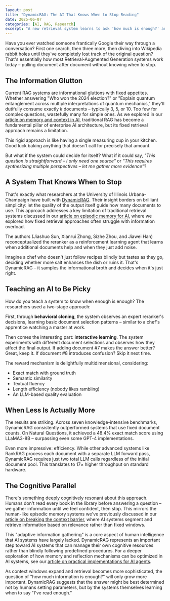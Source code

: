 ```yaml
---
layout: post
title: "DynamicRAG: The AI That Knows When to Stop Reading"
date: 2025-06-07
categories: [AI, RAG, Research]
excerpt: "A new retrieval system learns to ask 'how much is enough?' and dramatically outperforms the competition by deciding for itself how many documents to consider."
---
```


Have you ever watched someone frantically Google their way through a conversation? First one search, then three more, then diving into Wikipedia rabbit holes until they've completely lost track of the original question? That's essentially how most Retrieval-Augmented Generation systems work today – pulling document after document without knowing when to stop.

## The Information Glutton

Current RAG systems are informational gluttons with fixed appetites. Whether answering "Who won the 2024 election?" or "Explain quantum entanglement across multiple interpretations of quantum mechanics," they'll dutifully consume exactly *k* documents – typically 3, 5, or 10. Too few for complex questions, wastefully many for simple ones. As we explored in our [article on memory and context in AI](/2025/05/07/you-are-the-context-you-keep-the-memory-revolution-in-ai/), traditional RAG has become a fundamental pillar of enterprise AI architecture, but its fixed retrieval approach remains a limitation.

This rigid approach is like having a single measuring cup in your kitchen. Good luck baking anything that doesn't call for precisely that amount.

But what if the system could decide for itself? What if it could say, *"This question is straightforward – I only need one source"* or *"This requires synthesizing multiple perspectives – let me gather more evidence"*?

## A System That Knows When to Stop

That's exactly what researchers at the University of Illinois Urbana-Champaign have built with [DynamicRAG](https://arxiv.org/pdf/2505.07233v1). Their insight borders on brilliant simplicity: let the quality of the output itself guide how many documents to use. This approach addresses a key limitation of traditional retrieval systems discussed in our [article on episodic memory for AI](/2025/05/11/breaking-the-context-barrier-episodic-memory/), where we explored how fixed retrieval approaches often struggle with information overload.

The authors (Jiashuo Sun, Xianrui Zhong, Sizhe Zhou, and Jiawei Han) reconceptualized the reranker as a reinforcement learning agent that learns when additional documents help and when they just add noise.

Imagine a chef who doesn't just follow recipes blindly but tastes as they go, deciding whether more salt enhances the dish or ruins it. That's DynamicRAG – it samples the informational broth and decides when it's just right.

## Teaching an AI to Be Picky

How do you teach a system to know when enough is enough? The researchers used a two-stage approach:

First, through **behavioral cloning**, the system observes an expert reranker's decisions, learning basic document selection patterns – similar to a chef's apprentice watching a master at work.

Then comes the interesting part: **interactive learning**. The system experiments with different document selections and observes how they affect the final output. If adding document #7 makes the answer better? Great, keep it. If document #8 introduces confusion? Skip it next time.

The reward mechanism is delightfully multidimensional, considering:
- Exact match with ground truth
- Semantic similarity
- Textual fluency
- Length efficiency (nobody likes rambling)
- An LLM-based quality evaluation

## When Less Is Actually More

The results are striking. Across seven knowledge-intensive benchmarks, DynamicRAG consistently outperformed systems that use fixed document counts. On Natural Questions, it achieved a 48.4% exact match score using LLaMA3-8B – surpassing even some GPT-4 implementations.

Even more impressive: efficiency. While other advanced systems like RankRAG process each document with a separate LLM forward pass, DynamicRAG requires just two total LLM calls regardless of the initial document pool. This translates to 17× higher throughput on standard hardware.

## The Cognitive Parallel

There's something deeply cognitively resonant about this approach. Humans don't read every book in the library before answering a question – we gather information until we feel confident, then stop. This mirrors the human-like episodic memory systems we've previously discussed in our [article on breaking the context barrier](/2025/05/11/breaking-the-context-barrier-episodic-memory/), where AI systems segment and retrieve information based on relevance rather than fixed windows.

This "adaptive information gathering" is a core aspect of human intelligence that AI systems have largely lacked. DynamicRAG represents an important step toward AI systems that can manage their own cognitive resources rather than blindly following predefined procedures. For a deeper exploration of how memory and reflection mechanisms can be optimized in AI systems, see our [article on practical implementations for AI agents](/2025/05/10/optimizing-memory-and-reflection-practical-implementations-for-ai-agents/).

As context windows expand and retrieval becomes more sophisticated, the question of "how much information is enough?" will only grow more important. DynamicRAG suggests that the answer might be best determined not by humans setting parameters, but by the systems themselves learning when to say "I've read enough."